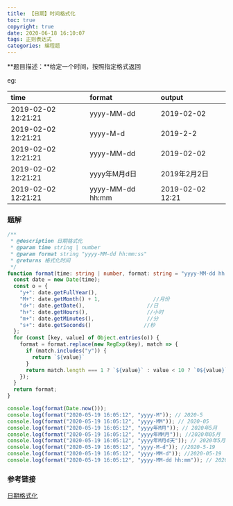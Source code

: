 ```yaml
---
title: 【日期】时间格式化
toc: true
copyright: true
date: 2020-06-18 16:10:07
tags: 正则表达式
categories: 编程题
---
```

**题目描述：**给定一个时间，按照指定格式返回

eg:

| time | format | output |
| :-----| :---- | :---- |
| 2019-02-02 12:21:21 | yyyy-MM-dd | 2019-02-02 |
| 2019-02-02 12:21:21 | yyyy-M-d | 2019-2-2 |
| 2019-02-02 12:21:21 | yyyy-MM-dd | 2019-02-02 |
| 2019-02-02 12:21:21 | yyyy年M月d日 | 2019年2月2日 |
| 2019-02-02 12:21:21 | yyyy-MM-dd hh:mm | 2019-02-02 12:21 |

### 题解
```ts
/**
 * @description 日期格式化
 * @param time string | number
 * @param format string "yyyy-MM-dd hh:mm:ss"
 * @returns 格式化时间
 */
function format(time: string | number, format: string = "yyyy-MM-dd hh:mm:ss"): string {
  const date = new Date(time);
  const o = {
    "y+": date.getFullYear(),
    "M+": date.getMonth() + 1,                 //月份 
    "d+": date.getDate(),                    //日 
    "h+": date.getHours(),                   //小时 
    "m+": date.getMinutes(),                 //分 
    "s+": date.getSeconds()                 //秒 
  };
  for (const [key, value] of Object.entries(o)) {
    format = format.replace(new RegExp(key), match => {
      if (match.includes("y")) {
        return `${value}`
      }
      return match.length === 1 ? `${value}` : value < 10 ? `0${value}` : `${value}`;
    });
  }
  return format;
}

console.log(format(Date.now()));
console.log(format("2020-05-19 16:05:12", "yyyy-M")); // 2020-5
console.log(format("2020-05-19 16:05:12", "yyyy-MM")); // 2020-05
console.log(format("2020-05-19 16:05:12", "yyyy年M月")); // 2020年5月
console.log(format("2020-05-19 16:05:12", "yyyy年MM月")); //2020年05月
console.log(format("2020-05-19 16:05:12", "yyyy年M月d天")); // 2020年5月19天
console.log(format("2020-05-19 16:05:12", "yyyy-M-d")); //2020-5-19
console.log(format("2020-05-19 16:05:12", "yyyy-MM-d")); //2020-05-19
console.log(format("2020-05-19 16:05:12", "yyyy-MM-dd hh:mm")); // 2020-05-19 16:05
```
### 参考链接
[日期格式化](https://github.com/tinytot1/blog/issues/2)